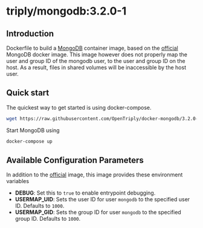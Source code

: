 # triply/mongodb:3.2.0-1

## Introduction

Dockerfile to build a [MongoDB](https://www.mongodb.org/) container image, based on the [official](https://hub.docker.com/_/mongo/) MongoDB docker image.
This image however does not properly map the user and group ID of the mongodb user, to the user and group ID on the host. As a result, files in shared volumes will be inaccessible by the host user.

## Quick start
The quickest way to get started is using docker-compose.
```bash
wget https://raw.githubusercontent.com/OpenTriply/docker-mongodb/3.2.0-1/docker-compose.yml
```
Start MongoDB using
```bash
docker-compose up
```
## Available Configuration Parameters

In addition to the [official](https://hub.docker.com/_/mongo/) image, this image provides these environment variables


- **DEBUG**: Set this to `true` to enable entrypoint debugging.
- **USERMAP_UID**: Sets the user ID for user `mongodb` to the specified user ID. Defaults to `1000`.
- **USERMAP_GID**: Sets the group ID for user `mongodb` to the specified group ID. Defaults to `1000`.
